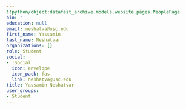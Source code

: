 ```yaml
---
!!python/object:datafest_archive.models.website.pages.PeoplePage
bio: ''
education: null
email: neshatva@usc.edu
first_name: Yassamin
last_name: Neshatvar
organizations: []
role: Student
social:
- !Social
  icon: envelope
  icon_pack: fas
  link: neshatva@usc.edu
title: Yassamin Neshatvar
user_groups:
- Student
---
```


    